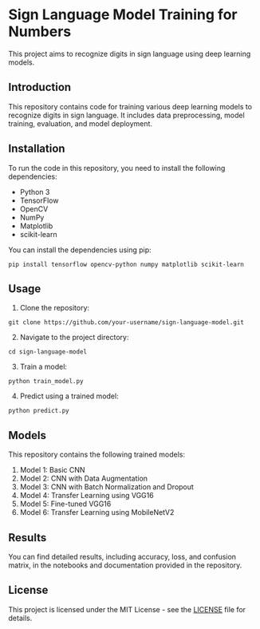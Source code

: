 # Sign Language Model Training for Numbers

This project aims to recognize digits in sign language using deep learning models.

## Introduction

This repository contains code for training various deep learning models to recognize digits in sign language. It includes data preprocessing, model training, evaluation, and model deployment.

## Installation

To run the code in this repository, you need to install the following dependencies:

- Python 3
- TensorFlow
- OpenCV
- NumPy
- Matplotlib
- scikit-learn

You can install the dependencies using pip:

```
pip install tensorflow opencv-python numpy matplotlib scikit-learn
```

## Usage

1. Clone the repository:

```
git clone https://github.com/your-username/sign-language-model.git
```

2. Navigate to the project directory:

```
cd sign-language-model
```

3. Train a model:

```
python train_model.py
```

4. Predict using a trained model:

```
python predict.py
```

## Models

This repository contains the following trained models:

1. Model 1: Basic CNN
2. Model 2: CNN with Data Augmentation
3. Model 3: CNN with Batch Normalization and Dropout
4. Model 4: Transfer Learning using VGG16
5. Model 5: Fine-tuned VGG16
6. Model 6: Transfer Learning using MobileNetV2

## Results

You can find detailed results, including accuracy, loss, and confusion matrix, in the notebooks and documentation provided in the repository.

## License

This project is licensed under the MIT License - see the [LICENSE](LICENSE) file for details.


